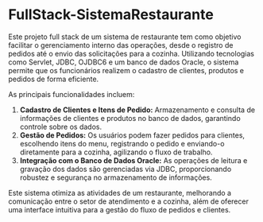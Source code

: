 # FullStack-SistemaRestaurante
Este projeto full stack de um sistema de restaurante tem como objetivo facilitar o gerenciamento interno das operações, desde o registro de pedidos até o envio das solicitações para a cozinha. Utilizando tecnologias como Servlet, JDBC, OJDBC6 e um banco de dados Oracle, o sistema permite que os funcionários realizem o cadastro de clientes, produtos e pedidos de forma eficiente.

As principais funcionalidades incluem:
1. **Cadastro de Clientes e Itens de Pedido:** Armazenamento e consulta de informações de clientes e produtos no banco de dados, garantindo controle sobre os dados.
2. **Gestão de Pedidos:** Os usuários podem fazer pedidos para clientes, escolhendo itens do menu, registrando o pedido e enviando-o diretamente para a cozinha, agilizando o fluxo de trabalho.
3. **Integração com o Banco de Dados Oracle:** As operações de leitura e gravação dos dados são gerenciadas via JDBC, proporcionando robustez e segurança no armazenamento de informações.

Este sistema otimiza as atividades de um restaurante, melhorando a comunicação entre o setor de atendimento e a cozinha, além de oferecer uma interface intuitiva para a gestão do fluxo de pedidos e clientes.
